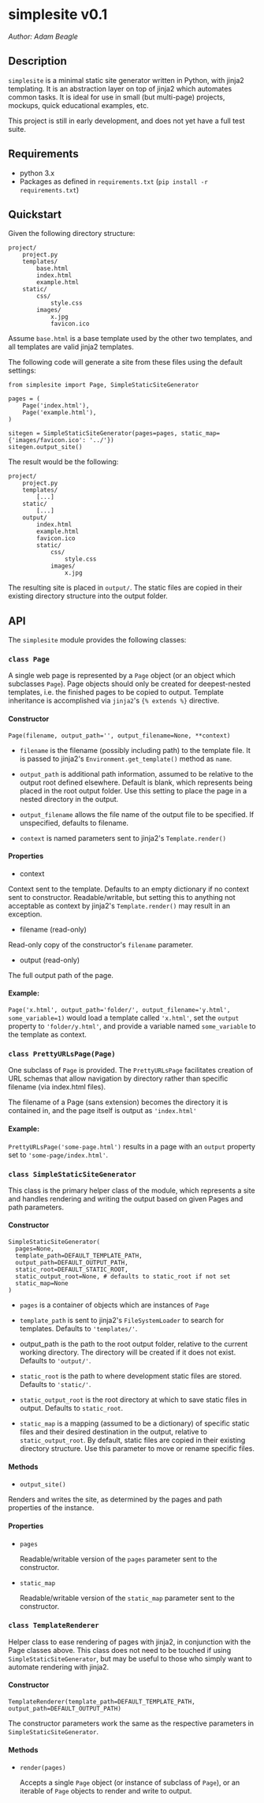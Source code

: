 # simplesite v0.1

*Author: Adam Beagle*

## Description

`simplesite` is a minimal static site generator written in Python, with jinja2 templating. It is an abstraction layer on top of jinja2 which automates common tasks. It is ideal for use in small (but multi-page) projects, mockups, quick educational examples, etc.

This project is still in early development, and does not yet have a full test suite.

## Requirements

* python 3.x
* Packages as defined in `requirements.txt` (`pip install -r requirements.txt`)

## Quickstart

Given the following directory structure:
    
    project/
        project.py
        templates/
        	base.html
            index.html
            example.html
        static/
            css/
            	style.css
            images/
            	x.jpg
                favicon.ico
                
Assume `base.html` is a base template used by the other two templates, and all templates are valid jinja2 templates.

The following code will generate a site from these files using the default settings:

    from simplesite import Page, SimpleStaticSiteGenerator
    
    pages = (
    	Page('index.html'),
        Page('example.html'),
    )
    
    sitegen = SimpleStaticSiteGenerator(pages=pages, static_map={'images/favicon.ico': '../'})
    sitegen.output_site()
    
The result would be the following:

	project/
        project.py
        templates/
        	[...]
        static/
            [...]
        output/
            index.html
            example.html
            favicon.ico
            static/
                css/
                    style.css
                images/
                	x.jpg
                    
                    
The resulting site is placed in `output/`. The static files are copied in their existing directory structure into the output folder.


## API

The `simplesite` module provides the following classes:

### `class Page`

A single web page is represented by a `Page` object (or an object which subclasses `Page`). Page objects should only be created for deepest-nested templates, i.e. the finished pages to be copied to output. Template inheritance is accomplished via `jinja2`'s `{% extends %}` directive.

#### Constructor 

`Page(filename, output_path='', output_filename=None, **context)`

* `filename` is the filename (possibly including path) to the template file. It is passed to jinja2's `Environment.get_template()` method as `name`.

* `output_path` is additional path information, assumed to be relative to the output root defined elsewhere. Default is blank, which represents being placed in the root output folder. Use this setting to place the page in a nested directory in the output.
        
* `output_filename` allows the file name of the output file to be specified. If unspecified, defaults to filename.

* `context` is named parameters sent to jinja2's `Template.render()` 

#### Properties

* context

Context sent to the template. Defaults to an empty dictionary if no context sent to constructor. Readable/writable, but setting this to anything not acceptable as context by jinja2's `Template.render()` may result in an exception.

* filename (read-only)

Read-only copy of the constructor's `filename` parameter.

* output (read-only)

The full output path of the page.

#### Example:
        
`Page('x.html', output_path='folder/', output_filename='y.html', some_variable=1)` would load a template called `'x.html'`, set the `output` property to `'folder/y.html'`, and provide a variable named `some_variable` to the template as context.

### `class PrettyURLsPage(Page)`

One subclass of `Page` is provided. The `PrettyURLsPage` facilitates creation of URL schemas that allow navigation by directory rather than specific filename (via index.html files).
    
The filename of a Page (sans extension) becomes the directory it is contained in, and the page itself is output as `'index.html'`
    
#### Example:

`PrettyURLsPage('some-page.html')` results in a page with an `output` property set to `'some-page/index.html'`.

### `class SimpleStaticSiteGenerator`

This class is the primary helper class of the module, which represents a site and handles rendering and writing the output based on given Pages and path parameters.

#### Constructor

    SimpleStaticSiteGenerator(
      pages=None, 
      template_path=DEFAULT_TEMPLATE_PATH,
      output_path=DEFAULT_OUTPUT_PATH, 
      static_root=DEFAULT_STATIC_ROOT,
      static_output_root=None, # defaults to static_root if not set
      static_map=None
    )
    
* `pages` is a container of objects which are instances of `Page`

* `template_path` is sent to jinja2's `FileSystemLoader` to search for templates. Defaults to `'templates/'`.

* output_path is the path to the root output folder, relative to the current working directory. The directory will be created if it does not exist. Defaults to `'output/'`.

* `static_root` is the path to where development static files are stored. Defaults to `'static/'`. 

* `static_output_root` is the root directory at which to save static files in output. Defaults to `static_root`.

* `static_map` is a mapping (assumed to be a dictionary) of specific static files and their desired destination in the output, relative to `static_output_root`. By default, static files are copied in their existing directory structure. Use this parameter to move or rename specific files.

#### Methods

* `output_site()`

Renders and writes the site, as determined by the pages and path properties of the instance.

#### Properties

* `pages`

    Readable/writable version of the `pages` parameter sent to the constructor.

* `static_map`

    Readable/writable version of the `static_map` parameter sent to the constructor.

### `class TemplateRenderer`

Helper class to ease rendering of pages with jinja2, in conjunction with the Page classes above. This class does not need to be touched if using `SimpleStaticSiteGenerator`, but may be useful to those who simply want to automate rendering with jinja2.

#### Constructor

`TemplateRenderer(template_path=DEFAULT_TEMPLATE_PATH, output_path=DEFAULT_OUTPUT_PATH)`

The constructor parameters work the same as the respective parameters in `SimpleStaticSiteGenerator`. 

#### Methods

* `render(pages)` 

    Accepts a single `Page` object (or instance of subclass of `Page`), or an iterable of `Page` objects to render and write to output.